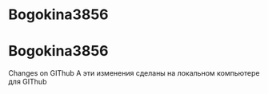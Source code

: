 ﻿# Bogokina3856
# Bogokina3856
Changes on GIThub
А эти изменения сделаны на локальном компьютере для GIThub